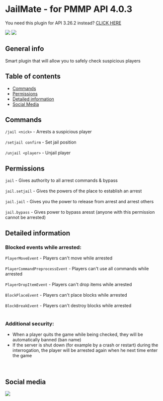 # JailMate - for PMMP API 4.0.3

You need this plugin for API 3.26.2 instead? [CLICK HERE](https://github.com/J0k3rrWild/JailMate/tree/master)

[![](https://poggit.pmmp.io/shield.state/JailMate)](https://poggit.pmmp.io/p/JailMate)
[![](https://poggit.pmmp.io/shield.dl.total/JailMate)](https://poggit.pmmp.io/p/JailMate)

## General info

Smart plugin that will allow you to safely check suspicious players

## Table of contents
* [Commands](#Commands)
* [Permissions](#Permissions)
* [Detailed information](#Detailed-information)
* [Social Media](##Social-media)


## Commands

```/jail <nick>``` - Arrests a suspicious player <br><br>
```/setjail confirm``` - Set jail position <br><br>
```/unjail <player>``` - Unjail player

## Permissions

```jail``` - Gives authority to all arrest commands & bypass<br><br>
```jail.setjail``` - Gives the powers of the place to establish an arrest<br><br>
```jail.jail``` - Gives you the power to release from arrest and arrest others<br><br>
```jail.bypass``` - Gives power to bypass aresst (anyone with this permission cannot be arrested)

## Detailed information

### Blocked events while arrested:

```PlayerMoveEvent``` - Players can't move while arrested<br><br>
```PlayerCommandPreprocessEvent``` - Players can't use all commands while arrested<br><br>
```PlayerDropItemEvent``` - Players can't drop items while arrested<br><br>
```BlockPlaceEvent``` - Players can't place blocks while arrested<br><br>
```BlockBreakEvent``` - Players can't destroy blocks while arrested<br><br>

### Additional security:

* When a player quits the game while being checked, they will be automatically banned (ban name)<br>
* If the server is shut down (for example by a crash or restart) during the interrogation, the player will be arrested again when he next time enter the game<br><br><br>




## Social media

[![](https://img.shields.io/badge/Discord-7289DA?style=for-the-badge&logo=discord&logoColor=white)](https://discord.gg/8b3rKZPYM8)

